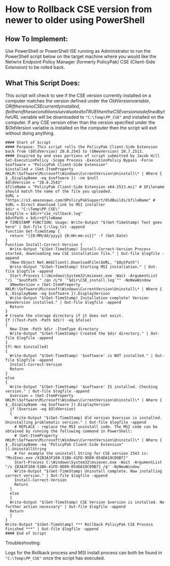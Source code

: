 # How to Rollback CSE version from newer to older using PowerShell

## How To Implement:

Use PowerShell or PowerShell ISE running as Administrator to run the PowerShell script below on the
target machine where you would like the Netwrix Endpoint Policy Manager (formerly PolicyPak) CSE
(Client-Side Extension) to be rolled back.

## What This Script Does:

This script will check to see if the CSE version currently installed on a computer matches the
version defined under
the $OldVersion variable, OR if there is no CSE currently installed, if either of these conditions is evaluated to TRUE then the CSE version as defined by the $URL
variable will be downloaded to `"C:\Temp\PP_CSE"` and installed on the computer. If any CSE version
other than the version specified under the $OldVersion variable is installed on the computer then
the script will exit without doing anything.

```
#### Start of Script
#### Purpose: This script rolls the PolicyPak Client-Side Extension back from ($OldVersion) 20.8.2543 to ($NewVersion) 20.7.2513.
#### Inspired by and uses portions of script submitted by Jacob Hill
Set-ExecutionPolicy -Scope Process -ExecutionPolicy Bypass -Force
$software = "PolicyPak Client-Side Extension"
$installed = (Get-ItemProperty HKLM:\Software\Microsoft\Windows\CurrentVersion\Uninstall\* | Where { $_.DisplayName -eq $software }) -ne $null
$OldVersion = "20.8.2543"
$fileName = "PolicyPak Client-Side Extension x64-2513.msi" # $Filename should match the name of the file you uploaded.
$URL = "https://s3.amazonaws.com/0PolicyPakSupport/OldBuilds/$fileName" # $URL = Direct download link to MSI installer
$dir = "C:\Temp\PP_CSE\"
$logfile = $dir+"cse_rollback.log"
$OutPath = $dir+$fileName
# TIMESTAMP FUNCTION: Usage: Write-Output "$(Get-TimeStamp) Text goes here" | Out-file C:\log.txt -append
function Get-TimeStamp {
  return "[{0:MM/dd/yyyy} {0:HH:mm:ss}]" -f (Get-Date)
}
Function Install-Correct-Version {
  Write-Output "$(Get-TimeStamp) Install-Correct-Version Process started, downloading new CSE installation file." | Out-file $logfile -append
  (New-Object Net.WebClient).DownloadFile($URL, "$OutPath")
  Write-Output "$(Get-TimeStamp) Starting MSI installation." | Out-file $logfile -append
  Start-Process C:\Windows\System32\msiexec.exe -Wait -ArgumentList "/i `"$outPath`" /qn /L*V `"$dir\CSE_install.log`"" -NoNewWindow
  $NewVersion = (Get-ItemProperty HKLM:\Software\Microsoft\Windows\CurrentVersion\Uninstall\* | Where { $_.DisplayName -eq $software }).DisplayVersion
  Write-Output "$(Get-TimeStamp) Installation complete! Version $newVersion installed." | Out-file $logfile -append
  Return
}
# Create the storage directory if it does not exist.
If ((Test-Path -Path $dir) -eq $false)
{
  New-Item -Path $dir -ItemType directory
  Write-Output "$(Get-TimeStamp) Created the $dir directory." | Out-file $logfile -append
}
If(-Not $installed)
{
  Write-Output "$(Get-TimeStamp) '$software' is NOT installed." | Out-file $logfile -append
  Install-Correct-Version
  Return
}
else
{
  Write-Output "$(Get-TimeStamp) '$software' IS installed. Checking version." | Out-file $logfile -append
  $version = (Get-ItemProperty HKLM:\Software\Microsoft\Windows\CurrentVersion\Uninstall\* | Where { $_.DisplayName -eq $software }).DisplayVersion
  if ($version -eq $OldVersion)
  {
    Write-Output "$(Get-TimeStamp) Old version $version is installed. Uninstalling problematic version." | Out-file $logfile -append
    # REPLACE - replace the MSI uninstall code. The MSI code can be obtained by running the following command in PowerShell:
    # (Get-ItemProperty HKLM:\Software\Microsoft\Windows\CurrentVersion\Uninstall\* | Where { $_.DisplayName -eq "PolicyPak Client-Side Extension" }).UninstallString
    # For example the uninstall String for CSE version 2543 is: "MsiExec.exe /X{B3A3F160-51B6-41FD-9D89-054DA19C09B7}"
    Start-Process C:\Windows\System32\msiexec.exe -Wait -ArgumentList "/x {B3A3F160-51B6-41FD-9D89-054DA19C09B7} /q" -NoNewWindow
    Write-Output "$(Get-TimeStamp) Uninstall complete. Now installing correct version." | Out-file $logfile -append
    Install-Correct-Version
    Return
  }
  else
  {
  Write-Output "$(Get-TimeStamp) CSE Version $version is installed. No further action necessary" | Out-file $logfile -append
  Return
  }
}
Write-Output "$(Get-TimeStamp) *** Rollback PolicyPak CSE Process Finished ***" | Out-file $logfile -append
#### End of Script
```

Troubleshooting:

Logs for the Rollback process and MSI install process can both be found in `"C:\Temp\PP_CSE"` once
the script has executed.
